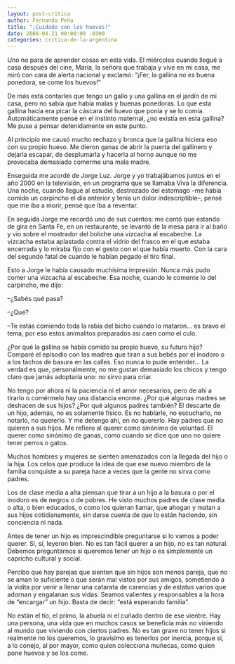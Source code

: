 ```yaml
---
layout: post-critica
author: Fernando Peña
title: "¡Cuidado con los huevos!"
date: 2008-04-21 00:00:00 -0300
categories: critica-de-la-argentina
---
```

Uno no para de aprender cosas en esta vida. El miércoles cuando llegué a casa después del cine, María, la señora que trabaja y vive en mi casa, me miró con cara de alerta nacional y exclamó: “¡Fer, la gallina no es buena ponedora, se come los huevos!”

De más está contarles que tengo un gallo y una gallina en el jardín de mi casa, pero no sabía que había malas y buenas ponedoras. Lo que esta gallina hacía era picar la cáscara del huevo que ponía y se lo comía. Automáticamente pensé en el instinto maternal, ¿no existía en esta gallina? Me puse a pensar detenidamente en este punto.

Al principio me causó mucho rechazo y bronca que la gallina hiciera eso con su propio huevo. Me dieron ganas de abrir la puerta del gallinero y dejarla escapar, de desplumarla y hacerla al horno aunque no me provocaba demasiado comerme una mala madre.

Enseguida me acordé de Jorge Luz. Jorge y yo trabajábamos juntos en el año 2000 en la televisión, en un programa que se llamaba Viva la diferencia. Una noche, cuando llegué al estudio, destrozado del estomago –me había comido un carpincho el día anterior y tenía un dolor indescriptible–, pensé que me iba a morir, pensé que iba a reventar.

En seguida Jorge me recordó uno de sus cuentos: me contó que estando de gira en Santa Fe, en un restaurante, se levantó de la mesa para ir al baño y vio sobre el mostrador del boliche una vizcacha al escabeche. La vizcacha estaba aplastada contra el vidrio del frasco en el que estaba encerrada y lo miraba fijo con el gesto con el que había muerto. Con la cara del segundo fatal de cuando le habían pegado el tiro final.

Esto a Jorge le había causado muchísima impresión. Nunca más pudo comer una vizcacha al escabeche. Esa noche, cuando le comente lo del carpincho, me dijo:

–¿Sabés qué pasa?

–¿Qué?

–Te estás comiendo toda la rabia del bicho cuando lo mataron… es bravo el tema, por eso estos animalitos preparados así caen como el culo.

¿Por qué la gallina se había comido su propio huevo, su futuro hijo? Comparé el episodio con las madres que tiran a sus bebés por el inodoro o a los tachos de basura en las calles. Eso nunca lo pude entender… La verdad es que, personalmente, no me gustan demasiado los chicos y tengo claro que jamás adoptaría uno: no sirvo para criar.

No tengo por ahora ni la paciencia ni el amor necesarios, pero de ahí a tirarlo o comérmelo hay una distancia enorme. ¿Por qué algunas madres se deshacen de sus hijos? ¿Por qué algunos padres también? El descarte de un hijo, además, no es solamente físico. Es no hablarle, no escucharlo, no notarlo, no quererlo. Y me detengo ahí, en no quererlo. Hay padres que no quieren a sus hijos. Me refiero al querer como sinónimo de voluntad. El querer como sinónimo de ganas, como cuando se dice que uno no quiere tener perros o gatos.

Muchos hombres y mujeres se sienten amenazados con la llegada del hijo o la hija. Los celos que produce la idea de que ese nuevo miembro de la familia conquiste a su pareja hace a veces que la gente no sirva como padres.

Los de clase media a alta piensan que tirar a un hijo a la basura o por el inodoro es de negros o de pobres. He visto muchos padres de clase media o alta, o bien educados, o como los quieran llamar, que ahogan y matan a sus hijos cotidianamente, sin darse cuenta de que lo están haciendo, sin conciencia ni nada.

Antes de tener un hijo es imprescindible preguntarse si lo vamos a poder querer. Sí, sí, leyeron bien. No es tan fácil querer a un hijo, no es tan natural. Debemos preguntarnos si queremos tener un hijo o es simplemente un capricho cultural y social.

Percibo que hay parejas que sienten que sin hijos son menos pareja, que no se aman lo suficiente o que serán mal vistos por sus amigos, sometiendo a la vidita por venir a llenar una catarata de carencias y de estatus varios que adornan y engalanan sus vidas. Seamos valientes y responsables a la hora de “encargar” un hijo. Basta de decir: “está esperando familia”.

No están el tío, el primo, la abuela ni el cuñado dentro de ese vientre. Hay una persona, una vida que en muchos casos se beneficia más no viniendo al mundo que viviendo con ciertos padres. No es tan grave no tener hijos si realmente no los queremos, lo gravísimo es tenerlos por inercia, porque sí, a lo conejo, al por mayor, como quien colecciona muñecas, como quien pone huevos y se los come.
